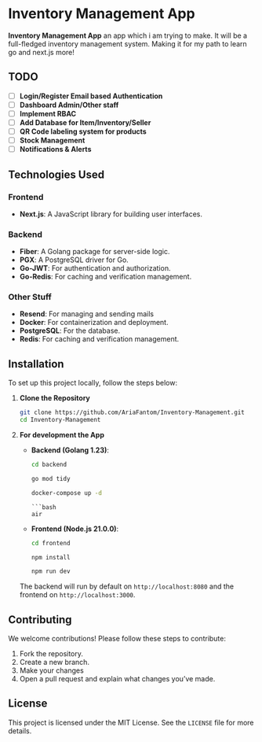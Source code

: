 # Inventory Management App

**Inventory Management App** an app which i am trying to make. It will be a full-fledged inventory management system. Making it for my path to learn go and next.js more!


## TODO

- [ ] **Login/Register Email based Authentication**
- [ ] **Dashboard Admin/Other staff**
- [ ] **Implement RBAC**
- [ ] **Add Database for Item/Inventory/Seller**
- [ ] **QR Code labeling system for products**
- [ ] **Stock Management**
- [ ] **Notifications & Alerts**

## Technologies Used

### Frontend
- **Next.js**: A JavaScript library for building user interfaces.

### Backend
- **Fiber**: A Golang package for server-side logic.
- **PGX**: A PostgreSQL driver for Go.
- **Go-JWT**: For authentication and authorization.
- **Go-Redis**: For caching and verification management.

### Other Stuff
- **Resend**: For managing and sending mails
- **Docker**: For containerization and deployment.
- **PostgreSQL**: For the database.
- **Redis**: For caching and verification management.

## Installation

To set up this project locally, follow the steps below:

1. **Clone the Repository**
    ```bash
    git clone https://github.com/AriaFantom/Inventory-Management.git
    cd Inventory-Management
    ```


4. **For development the App**

    - **Backend (Golang 1.23)**:
      ```bash
      cd backend
      ```
      ```bash
      go mod tidy
      ```
      ```bash
      docker-compose up -d
      ```
      ```
      ```bash
      air
      ```

    - **Frontend (Node.js 21.0.0)**:
      ```bash
      cd frontend
      ```
      ```bash
      npm install
      ```
      ```bash
      npm run dev
      ```

    The backend will run by default on `http://localhost:8080` and the frontend on `http://localhost:3000`.


## Contributing

We welcome contributions! Please follow these steps to contribute:

1. Fork the repository.
2. Create a new branch.
3. Make your changes
4. Open a pull request and explain what changes you’ve made.

## License

This project is licensed under the MIT License. See the `LICENSE` file for more details.